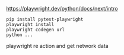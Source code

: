 https://playwright.dev/python/docs/next/intro

```
pip install pytest-playwright
playwright install
playwright codegen url
python ...
```

playwright re action and get network data
